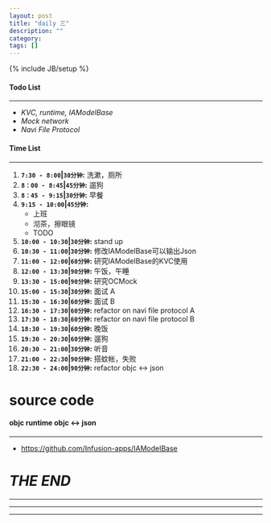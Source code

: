 ```yaml
---
layout: post
title: "daily 三"
description: ""
category: 
tags: []
---
```

{% include JB/setup %}
#### Todo List
***
* *KVC, runtime, IAModelBase*
* *Mock network*
* *Navi File Protocol*

#### Time List
***
1. **`7:30 - 8:00`|`30分钟`:** 洗漱，厕所
2. **`8：00 - 8:45`|`45分钟`:** 遛狗
3. **`8：45 - 9:15`|`30分钟`:** 早餐
4. **`9:15 - 10:00`|`45分钟`:** 
	* 上班
	* 沏茶，擦眼镜
	* TODO
5. **`10:00 - 10:30`|`30分钟`:** stand up
6. **`10:30 - 11:00`|`30分钟`:** 修改IAModelBase可以输出Json
7. **`11:00 - 12:00`|`60分钟`:** 研究IAModelBase的KVC使用
8. **`12:00 - 13:30`|`90分钟`:** 午饭，午睡
9. **`13:30 - 15:00`|`90分钟`:** 研究OCMock
10. **`15:00 - 15:30`|`30分钟`:** 面试 A
11. **`15:30 - 16:30`|`60分钟`:** 面试 B
12. **`16:30 - 17:30`|`60分钟`:** refactor on navi file protocol A
13. **`17:30 - 18:30`|`60分钟`:** refactor on navi file protocol B
14. **`18:30 - 19:30`|`60分钟`:** 晚饭
15. **`19:30 - 20:30`|`60分钟`:** 遛狗
16. **`20:30 - 21:00`|`30分钟`:** 听音
17. **`21:00 - 22:30`|`90分钟`:** 搭蚊帐，失败
18. **`22:30 - 24:00`|`90分钟`:** refactor objc <-> json  

# source code
#### objc runtime objc <-> json
***
* https://github.com/Infusion-apps/IAModelBase

# *THE END*
***
***
***